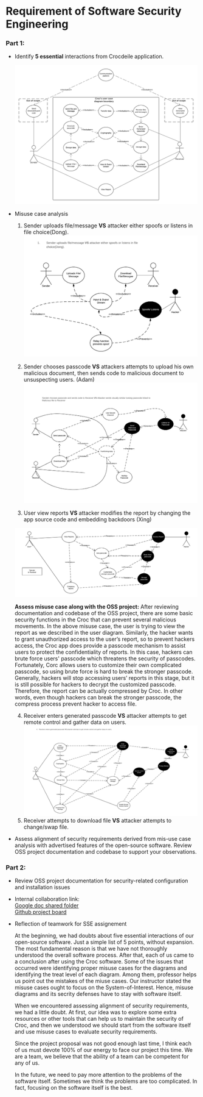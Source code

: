 # Requirement of Software Security Engineering

### Part 1: 
* Identify **5 essential** interactions from Crocdeile application.

  ![User case diagram](image/Userdiagram2.png)

* Misuse case analysis
  1. Sender uploads file/message **VS** attacker either spoofs or listens in file choice(Dong).
  ![Misuse of uploading phase](image/micase2.png)
  
  2. Sender chooses passcode **VS** attackers attempts to upload his own malicious document, then sends code to malicious document to unsuspecting users. (Adam)
  ![Misuse of receivers passcode](image/MisuseCase2.png)
  
  3. User view reports **VS** attacker modifies the report by changing the app source code and embedding backdoors (Xing)
  
  ![Misuse of view report](image/misusereport3.png)
  
  **Assess misuse case along with the OSS project:** After reviewing documentation and codebase of the OSS project, there are some basic security functions in the Croc that can   prevent several malicious movements. In the above misuse case, the user is trying to view the report as we described in the user diagram. Similarly, the hacker wants to         grant unauthorized access to the user’s report, so to prevent hackers access, the Croc app does provide a passcode mechanism to assist users to protect the confidentiality of   reports. In this case, hackers can brute force users' passcode which threatens the security of passcodes. Fortunately, Corc allows users to customize their own complicated     passcode, so using brute force is hard to break the stronger passcode. Generally, hackers will stop accessing users’ reports in this stage, but it is still possible for         hackers to decrypt the customized passcode. Therefore, the report can be actually compressed by Croc. In other words, even though hackers can break the stronger passcode, the   compress process prevent hacker to access file.
 
  
  4. Receiver enters generated passcode **VS** attacker attempts to get remote control and gather data on users.
  ![Misuse of receivers passcode](image/MisuseCase4.jpeg)
  5. Receiver attempts to download file **VS** attacker attempts to change/swap file.


* Assess alignment of security requirements derived from mis-use case analysis with advertised features of the open-source software. Review OSS project documentation and         codebase to support your observations. 

### Part 2: 
* Review OSS project documentation for security-related configuration and installation issues

* Internal collaboration link:  
  [Google doc shared folder](https://drive.google.com/drive/folders/1KaGGMMrWPBGJOGmv-B71ekzhYPtE84PG)  
  [Github project board](https://github.com/ZexiXin/CYBR8420/projects/1)


* Reflection of teamwork for SSE assignement

  At the beginning, we had doubts about five essential interactions of our open-source software. Just a simple list of 5 points, without expansion. 
  The most fundamental reason is that we have not thoroughly understood the overall software process. After that, each of us came to a conclusion after using the Croc software.
  Some of the issues that occurred were identifying proper misuse cases for the diagrams and identifying the treat level of each diagram. Among them, professor helps us           point out the mistakes of the miuse cases. Our instructor stated the misuse cases ought to focus on the System-of-Interest. Hence, misuse diagrams and its secrity defenses     have to stay with software itself.
  
  When we encountered assessing alignment of security requirements, we had a little doubt. At first, our idea was to explore some extra resources or other tools that can help     us to maintain the security of Croc, and then we understood we should start from the software itself and use misuse cases to evaluate security requirements.

  Since the project proposal was not good enough last time, I think each of us must devote 100% of our energy to face our project this time. 
  We are a team, we believe that the ability of a team can be competent for any of us.
  
  In the future, we need to pay more attention to the problems of the software itself. Sometimes we think the problems are too complicated. In fact, focusing on the software     itself is the best.
